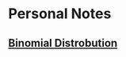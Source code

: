 # **Personal Notes**

## [**Binomial Distrobution**](/notes/MATH18/CH3/CH3notes/personal/binomialDist.md)
